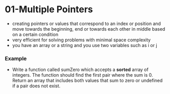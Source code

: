 # 01-Multiple Pointers

* creating pointers or values that correspond to an index or position and move towards the beginning, end or towards each other in middle based on a certain condition 
* very efficient for solving problems with minimal space complexity 
* you have an array or a string and you use two variables such as i or j 

### Example

* Write a function called sumZero which accepts a **sorted** array of integers. The function should find the first pair where the sum is 0. Return an array that includes both values that sum to zero or undefined if a pair does not exist. 

